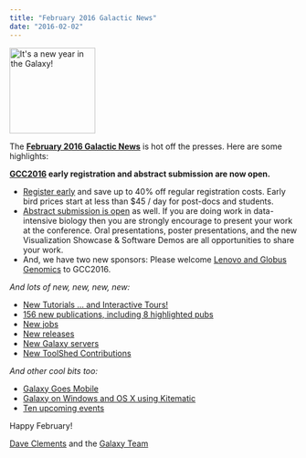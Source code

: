 ```yaml
---
title: "February 2016 Galactic News"
date: "2016-02-02"
---
```

<div class='right'>
<a href='/src/galaxy-updates/2016-01/index.md'><img src="/src/images/galaxy-logos/GalaxyNews.png" alt="It's a new year in the Galaxy!" width=150 /></a><br />
</div>

The **[February 2016 Galactic News](/src/galaxy-updates/2016-02/index.md)** is hot off the presses.  Here are some highlights:

**[GCC2016](/src/galaxy-updates/2016-02/index.md#gcc2016) early registration and abstract submission are now open.**  
* [Register early](/src/galaxy-updates/2016-02/index.md#gcc2016-early-registration-is-open) and save up to 40% off regular registration costs. Early bird prices start at less than $45 / day for post-docs and students.
* [Abstract submission is open](/src/galaxy-updates/2016-02/index.md#gcc2016-abstract-submission-is-open) as well. If you are doing work in data-intensive biology then you are strongly encourage to present your work at the conference.  Oral presentations, poster presentations, and the new Visualization Showcase & Software Demos are all opportunities to share your work.
* And, we have two new sponsors: Please welcome [Lenovo and Globus Genomics](/src/galaxy-updates/2016-02/index.md#sponsors) to GCC2016.   

*And lots of new, new, new, new:*

* [New Tutorials ... and Interactive Tours!](/src/galaxy-updates/2016-02/index.md#new-tutorials--and-tours) 
* [156 new publications, including 8 highlighted pubs](/src/galaxy-updates/2016-02/index.md#new-papers)
* [New jobs](/src/galaxy-updates/2016-02/index.md#whos-hiring)
* [New releases](/src/galaxy-updates/2016-02/index.md#releases)
* [New Galaxy servers](/src/galaxy-updates/2016-02/index.md#new-public-galaxy-servers)
* [New ToolShed Contributions](/src/galaxy-updates/2016-02/index.md#toolshed-contributions)

*And other cool bits too:*

* [Galaxy Goes Mobile](/src/galaxy-updates/2016-02/index.md#galaxy-goes-mobile)
* [Galaxy on Windows and OS X using Kitematic](/src/galaxy-updates/2016-02/index.md#galaxy-on-windows-and-os-x-using-kitematic)
* [Ten upcoming events](/src/galaxy-updates/2016-02/index.md#upcoming-events)

Happy February!

[Dave Clements](/people/dave-clements/) and the [Galaxy Team](/src/galaxy-team/)
